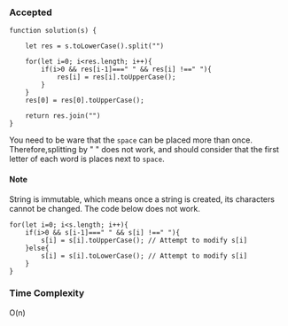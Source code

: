 ### Accepted

```
function solution(s) {

    let res = s.toLowerCase().split("")

    for(let i=0; i<res.length; i++){
        if(i>0 && res[i-1]===" " && res[i] !==" "){
            res[i] = res[i].toUpperCase();
        } 
    }
    res[0] = res[0].toUpperCase();

    return res.join("")
}
```

You need to be ware that the `space` can be placed more than once. Therefore,splitting by " " does not work, and should consider that the first letter of each word is places next to `space`.

#### Note
String is immutable, which means once a string is created, its characters cannot be changed. The code below does not work.

```
for(let i=0; i<s.length; i++){
    if(i>0 && s[i-1]===" " && s[i] !==" "){
        s[i] = s[i].toUpperCase(); // Attempt to modify s[i]
    }else{
        s[i] = s[i].toLowerCase(); // Attempt to modify s[i]
    }
}
```

### Time Complexity
O(n)
